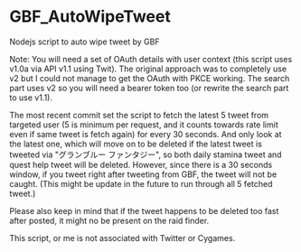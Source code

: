 # GBF_AutoWipeTweet
Nodejs script to auto wipe tweet by GBF

Note: You will need a set of OAuth details with user context (this script uses v1.0a via API v1.1 using Twit). The original approach was to completely use v2 but I could not manage to get the OAuth with PKCE working. The search part uses v2 so you will need a bearer token too (or rewrite the search part to use v1.1).

The most recent commit set the script to fetch the latest 5 tweet from targeted user (5 is minimum per request, and it counts towards rate limit even if same tweet is fetch again) for every 30 seconds. And only look at the latest one, which will move on to be deleted if the latest tweet is tweeted via "グランブルー ファンタジー", so both daily stamina tweet and quest help tweet will be deleted. However, since there is a 30 seconds window, if you tweet right after tweeting from GBF, the tweet will not be caught. (This might be update in the future to run through all 5 fetched tweet.)

Please also keep in mind that if the tweet happens to be deleted too fast after posted, it might no be present on the raid finder. 

This script, or me is not associated with Twitter or Cygames. 